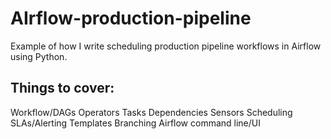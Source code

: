 # AIrflow-production-pipeline
Example of how I write scheduling production pipeline workflows in Airflow using Python.
## Things to cover:
Workflow/DAGs
Operators
Tasks
Dependencies
Sensors
Scheduling
SLAs/Alerting
Templates
Branching
Airflow command line/UI
